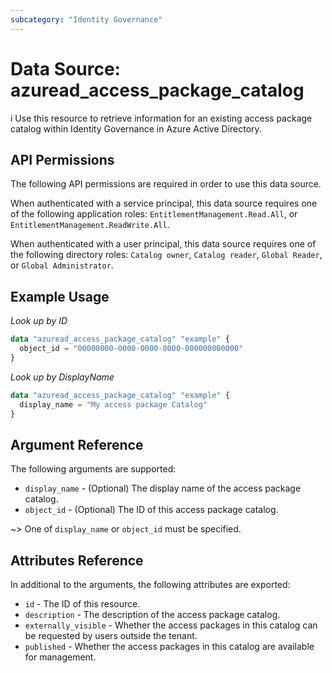 ```yaml
---
subcategory: "Identity Governance"
---
```


# Data Source: azuread_access_package_catalog
i
Use this resource to retrieve information for an existing access package catalog within Identity Governance in Azure Active Directory.

## API Permissions

The following API permissions are required in order to use this data source.

When authenticated with a service principal, this data source requires one of the following application roles: `EntitlementManagement.Read.All`, or `EntitlementManagement.ReadWrite.All`.

When authenticated with a user principal, this data source requires one of the following directory roles: `Catalog owner`, `Catalog reader`, `Global Reader`, or `Global Administrator`.

## Example Usage

*Look up by ID*

```terraform
data "azuread_access_package_catalog" "example" {
  object_id = "00000000-0000-0000-0000-000000000000"
}
```

*Look up by DisplayName*

```terraform
data "azuread_access_package_catalog" "example" {
  display_name = "My access package Catalog"
}
```

## Argument Reference

The following arguments are supported:

* `display_name` - (Optional) The display name of the access package catalog.
* `object_id` - (Optional) The ID of this access package catalog.

~> One of `display_name` or `object_id` must be specified.

## Attributes Reference

In additional to the arguments, the following attributes are exported:

* `id` - The ID of this resource.
* `description` - The description of the access package catalog.
* `externally_visible` - Whether the access packages in this catalog can be requested by users outside the tenant.
* `published` - Whether the access packages in this catalog are available for management.

